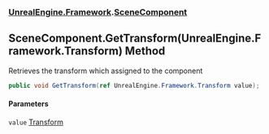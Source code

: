 ### [UnrealEngine.Framework](./UnrealEngine-Framework.md 'UnrealEngine.Framework').[SceneComponent](./UnrealEngine-Framework-SceneComponent.md 'UnrealEngine.Framework.SceneComponent')
## SceneComponent.GetTransform(UnrealEngine.Framework.Transform) Method
Retrieves the transform which assigned to the component  
```csharp
public void GetTransform(ref UnrealEngine.Framework.Transform value);
```
#### Parameters
<a name='UnrealEngine-Framework-SceneComponent-GetTransform(UnrealEngine-Framework-Transform)-value'></a>
`value` [Transform](./UnrealEngine-Framework-Transform.md 'UnrealEngine.Framework.Transform')  
  

